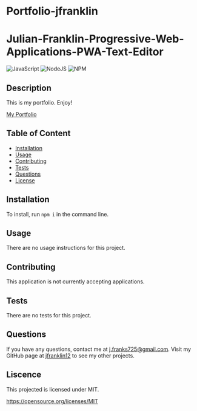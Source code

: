 # Portfolio-jfranklin
# Julian-Franklin-Progressive-Web-Applications-PWA-Text-Editor
![JavaScript](https://img.shields.io/badge/JAVASCRIPT-%23323330.svg?style=for-the-badge&logo=javascript&logoColor=%23F7DF1E&style=plastic) ![NodeJS](https://img.shields.io/badge/node.js-6DA55F?style=for-the-badge&logo=node.js&logoColor=white&style=plastic) ![NPM](https://img.shields.io/badge/NPM-%23000000.svg?style=for-the-badge&logo=npm&logoColor=white&style=plastic)


  ## Description
  
  This is my portfolio. Enjoy!

  [My Portfolio](https://jfranklin-portfolio.herokuapp.com/)

  ## Table of Content
  - [Installation](#installation)
  - [Usage](#usage)
  - [Contributing](#contributing)
  - [Tests](#tests)
  - [Questions](#questions)
  - [License](#license)

  ## Installation

  To install, run ```npm i``` in the command line. 

  ## Usage

  There are no usage instructions for this project.

  ## Contributing

  This application is not currently accepting applications.

  ## Tests
  
  There are no tests for this project.

  ## Questions

  If you have any questions, contact me at j.franks725@gmail.com. Visit my GitHub page at [jfranklin12](https://github.com/jfranklin12/) to see my other projects.

  ## Liscence
    
  This projected is licensed under MIT.

  https://opensource.org/licenses/MIT
